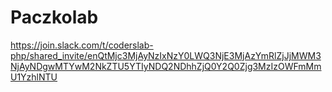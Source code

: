 # Paczkolab

https://join.slack.com/t/coderslab-php/shared_invite/enQtMjc3MjAyNzIxNzY0LWQ3NjE3MjAzYmRlZjJjMWM3NjAyNDgwMTYwM2NkZTU5YTIyNDQ2NDhhZjQ0Y2Q0Zjg3MzIzOWFmMmU1YzhlNTU
